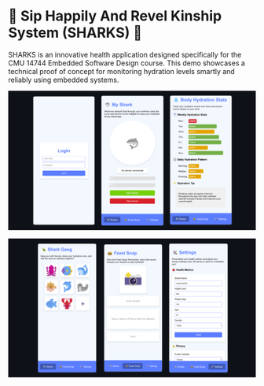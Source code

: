 # 🦈 Sip Happily And Revel Kinship System (SHARKS) 🦈

SHARKS is an innovative health application designed specifically for the CMU 14744 Embedded Software Design course. This demo showcases a technical proof of concept for monitoring hydration levels smartly and reliably using embedded systems.

![UI design](UI_1.png)

![UI design](UI_2.png)

